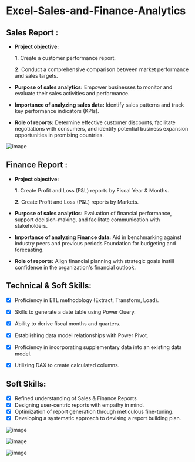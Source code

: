 # Excel-Sales-and-Finance-Analytics
## Sales Report :


- **Project objective:** 

    **1.** Create a customer performance report.

    **2.** Conduct a comprehensive comparison between market performance and sales targets.

- **Purpose of sales analytics:** Empower businesses to monitor and evaluate their sales activities and performance.

- **Importance of analyzing sales data:** Identify sales patterns and track key performance indicators (KPIs).

- **Role of reports:** Determine effective customer discounts, facilitate negotiations with consumers, and identify potential business expansion opportunities in promising countries.

![image](https://github.com/siddhartha237/Excel-Sales-and-Finance-Analytics/assets/146628886/62492806-fecd-4dbc-8566-b589fbbfcf62)



## Finance Report :

- **Project objective:** 

    **1.** Create Profit and Loss (P&L) reports by Fiscal Year & Months.

   **2.** Create Profit and Loss (P&L) reports by Markets.

- **Purpose of sales analytics:** Evaluation of financial performance, support decision-making, and facilitate communication with stakeholders.

- **Importance of analyzing Finance data:** Aid in benchmarking against industry peers and previous periods Foundation for budgeting and forecasting.

- **Role of reports:** Align financial planning with strategic goals Instill confidence in the organization's financial outlook.


## Technical & Soft Skills:
- [x]	Proficiency in ETL methodology (Extract, Transform, Load).
- [x]	Skills to generate a date table using Power Query.
- [x]	Ability to derive fiscal months and quarters.
- [x]	Establishing data model relationships with Power Pivot.
- [x]	Proficiency in incorporating supplementary data into an existing data model.



- [x]	Utilizing DAX to create calculated columns.

## Soft Skills:
- [x]	Refined understanding of Sales & Finance Reports
- [x]	Designing user-centric reports with empathy in mind.
- [x]	Optimization of report generation through meticulous fine-tuning.
- [x]	Developing a systematic approach to devising a report building plan.

![image](https://github.com/siddhartha237/Excel-Sales-and-Finance-Analytics/assets/146628886/45dbabe7-af48-4128-94b8-c511ac81ea59)

![image](https://github.com/siddhartha237/Excel-Sales-and-Finance-Analytics/assets/146628886/cabc4bed-10ed-4401-acfd-93f53cd12c25)

![image](https://github.com/siddhartha237/Excel-Sales-and-Finance-Analytics/assets/146628886/c8e2134a-d48f-46b4-81be-7864505077d5)



